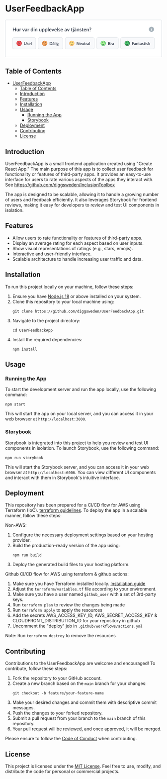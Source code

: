 # UserFeedbackApp

![User Feedback App](./user_feedback_preview.png)

## Table of Contents
- [UserFeedbackApp](#userfeedbackapp)
	- [Table of Contents](#table-of-contents)
	- [Introduction](#introduction)
	- [Features](#features)
	- [Installation](#installation)
	- [Usage](#usage)
		- [Running the App](#running-the-app)
		- [Storybook](#storybook)
	- [Deployment](#deployment)
	- [Contributing](#contributing)
	- [License](#license)

## Introduction

UserFeedbackApp is a small frontend application created using "Create React App." The main purpose of this app is to collect user feedback for functionality or features of third-party apps. It provides an easy-to-use interface for users to rate various aspects of the apps they interact with. See https://github.com/diggsweden/InclusionToolbox

The app is designed to be scalable, allowing it to handle a growing number of users and feedback efficiently. It also leverages Storybook for frontend reviews, making it easy for developers to review and test UI components in isolation.

## Features

- Allow users to rate functionality or features of third-party apps.
- Display an average rating for each aspect based on user inputs.
- Show visual representations of ratings (e.g., stars, emojis).
- Interactive and user-friendly interface.
- Scalable architecture to handle increasing user traffic and data.

## Installation

To run this project locally on your machine, follow these steps:

1. Ensure you have [Node.js 18](https://nodejs.org) or above installed on your system.
2. Clone this repository to your local machine using:
   ```
   git clone https://github.com/diggsweden/UserFeedbackApp.git
   ```
3. Navigate to the project directory:
   ```
   cd UserFeedbackApp
   ```
4. Install the required dependencies:
   ```
   npm install
   ```

## Usage

### Running the App

To start the development server and run the app locally, use the following command:

```
npm start
```

This will start the app on your local server, and you can access it in your web browser at `http://localhost:3000`.

### Storybook

Storybook is integrated into this project to help you review and test UI components in isolation. To launch Storybook, use the following command:

```
npm run storybook
```

This will start the Storybook server, and you can access it in your web browser at `http://localhost:6006`. You can view different UI components and interact with them in Storybook's intuitive interface.

## Deployment

This repository has been prepared for a CI/CD flow for AWS using Terraform (IoC). [terraform guidelines](https://developer.hashicorp.com/terraform/tutorials).
To deploy the app in a scalable manner, follow these steps:

Non-AWS:
1. Configure the necessary deployment settings based on your hosting provider.
2. Build the production-ready version of the app using:
   ```
   npm run build
   ```
3. Deploy the generated build files to your hosting platform.

Github CI/CD flow for AWS using terraform & github actions:
1. Make sure you have Terraform installed locally. [Installation guide](https://developer.hashicorp.com/terraform/tutorials/aws-get-started/install-cli)
2. Adjust the `terraform/variables.tf` file according to your environment.
3. Make sure you have a user named `github_user` with a set of 3rd-party keys.
4. Run `terraform plan` to review the changes being made
5. Run `terraform apply` to apply the resources
6. Add the secrets AWS_ACCESS_KEY_ID, AWS_SECRET_ACCESS_KEY & CLOUDFRONT_DISTRIBUTION_ID for your repository in github
7. Uncomment the "deploy" job in `.github/workflows/actions.yml`

Note: Run `terraform destroy` to remove the resources

## Contributing

Contributions to the UserFeedbackApp are welcome and encouraged! To contribute, follow these steps:

1. Fork the repository to your GitHub account.
2. Create a new branch based on the `main` branch for your changes:
   ```
   git checkout -b feature/your-feature-name
   ```
3. Make your desired changes and commit them with descriptive commit messages.
4. Push the changes to your forked repository.
5. Submit a pull request from your branch to the `main` branch of this repository.
6. Your pull request will be reviewed, and once approved, it will be merged.

Please ensure to follow the [Code of Conduct](CODE_OF_CONDUCT.md) when contributing.

## License

This project is licensed under the [MIT License](LICENSE). Feel free to use, modify, and distribute the code for personal or commercial projects.
